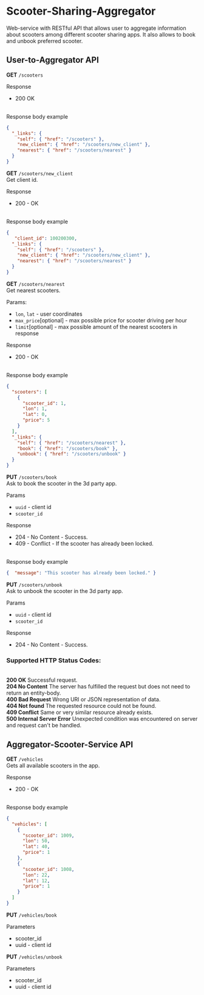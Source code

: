 # Scooter-Sharing-Aggregator

Web-service with RESTful API that allows user to aggregate information about scooters among different scooter sharing apps. It also allows to book and unbook preferred scooter.


## User-to-Aggregator API


**GET** `/scooters` 

Response
- 200 OK

<br/>Response body example
```json
{
  "_links": {
    "self": { "href": "/scooters" },
    "new_client": { "href": "/scooters/new_client" },
    "nearest": { "href": "/scooters/nearest" }
  }
}
```

**GET** `/scooters/new_client`
</br>Get client id.

Response
- 200 - OK

<br/>Response body example
```json
{
   "client_id": 100200300,
  "_links": {
    "self": { "href": "/scooters" },
    "new_client": { "href": "/scooters/new_client" },
    "nearest": { "href": "/scooters/nearest" }
  }
}
```

**GET** `/scooters/nearest`
</br>Get nearest scooters.

Params:
- `lon`, `lat` - user coordinates
- `max_price`[optional] - max possible price for scooter driving per hour
- `limit`[optional] - max possible amount of the nearest scooters in response

Response
- 200 - OK

<br/>Response body example
```json
{
  "scooters": [
    {
      "scooter_id": 1,
      "lon": 1,
      "lat": 0,
      "price": 5
    }
  ],
  "_links": {
    "self": { "href": "/scooters/nearest" },
    "book": { "href": "/scooters/book" },
    "unbook": { "href": "/scooters/unbook" }
  }
}
```

**PUT** `/scooters/book`
</br>Ask to book the scooter in the 3d party app.

Params
- `uuid` - client id
- `scooter_id`

Response
- 204 - No Content - Success.
- 409 - Conflict - If the scooter has already been locked.

<br/>Response body example
```json
{  "message": "This scooter has already been locked." }
```

**PUT** `/scooters/unbook`
</br>Ask to unbook the scooter in the 3d party app.

Params
- `uuid` - client id
- `scooter_id`

Response
- 204 - No Content - Success.

### Supported HTTP Status Codes:
<br/>**200 OK** Successful request.
<br/>**204 No Content** The server has fulfilled the request but does not need to return an entity-body.
<br/>**400 Bad Request** Wrong URI or JSON representation of data.
<br/>**404 Not found** The requested resource could not be found.
<br/>**409 Conflict** Same or very similar resource already exists.
<br/>**500 Internal Server Error** Unexpected condition was encountered on server and request can't be handled.


## Aggregator-Scooter-Service API


**GET** `/vehicles`
</br>Gets all available scooters in the app.

Response
- 200 - OK

<br/>Response body example
```json
{
  "vehicles": [
    {
      "scooter_id": 1009,
      "lon": 50,
      "lat": 40,
      "price": 1
    },
    {
      "scooter_id": 1008,
      "lon": 22,
      "lat": 12,
      "price": 1
    }
  ]
}
```
**PUT** `/vehicles/book`

Parameters
- scooter_id
- uuid - client id

**PUT** `/vehicles/unbook`

Parameters
- scooter_id
- uuid - client id
